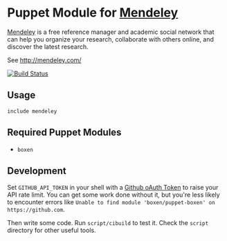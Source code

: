 # Puppet Module for [Mendeley](http://mendeley.com/)

[Mendeley](http://mendeley.com/) is a free reference manager and academic social network that can help you organize your research, collaborate with others online, and discover the latest research.

See http://mendeley.com/

[![Build Status](https://travis-ci.org/drobbins/puppet-mendeley.svg?branch=master)](https://travis-ci.org/drobbins/puppet-mendeley)

## Usage

```puppet
include mendeley
```

## Required Puppet Modules

* `boxen`

## Development

Set `GITHUB_API_TOKEN` in your shell with a [Github oAuth Token](https://help.github.com/articles/creating-an-oauth-token-for-command-line-use) to raise your API rate limit. You can get some work done without it, but you're less likely to encounter errors like `Unable to find module 'boxen/puppet-boxen' on https://github.com`.

Then write some code. Run `script/cibuild` to test it. Check the `script`
directory for other useful tools.
